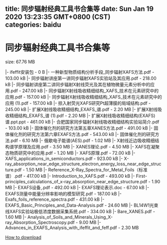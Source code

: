 
title: 同步辐射经典工具书合集等
date: Sun Jan 19 2020 13:23:35 GMT+0800 (CST)    
categories: baidu
---

# 同步辐射经典工具书合集等
size: 67.76 MB
 
 
|- ifeffit安装包 - 0 B
|- 一种新型物质结构分析手段_同步辐射XAFS方法.pdf - 103.00 kB
|- 同步辐射讲座第一讲同步辐射XAFS实验站及其应用.pdf - 218.00 kB
|- 同步辐射讲座第二讲同步辐射X射线荧光及其在植物微量元素分析中的应用.pdf - 247.00 kB
|- 同步辐射X射线吸收精细结构_XAFS_技术在元素研究中的应用.pdf - 157.00 kB
|- 同步辐射X射线吸收精细结构_XAFS_技术在元素研究中的应用 (1).pdf - 157.00 kB
|- 掠入射荧光XAFS研究Pt超薄膜的局域结构.pdf - 245.00 kB
|- 扩展X射线吸收精细结构_EXAFS_谱.pdf - 2.20 MB
|- 扩展X射线吸收精细结构_EXAFS_谱 (1).pdf - 2.20 MB
|- 扩展X射线吸收精细结构(EXAFS)谱.ppt.ppt - 461.00 kB
|- 合肥国家同步辐射X射线吸收精细结构实验站简介.pdf - 103.00 kB
|- 固体催化剂的研究方法第五章XANES方法.pdf - 491.00 kB
|- 固体催化剂的研究方法第六章EXAFS方法.pdf - 543.00 kB
|- 固体催化剂的研究方法.pdf - 6.10 MB
|- 俄歇电子能谱(AES).pdf - 1.02 MB
|- X射线近边吸收精细结构谱学原理及应用.pdf - 3.50 MB
|- XANES理论.pdf - 4.50 MB
|- XAFS在凝聚态物质研究中的应用.pdf - 1.20 MB
|- XAFS原理.pdf - 72.00 kB
|- XAFS_applications_in_semiconductors.pdf - 923.00 kB
|- X-ray_absorption_near_edge_structure_electron_energy_loss_near_edge_structure.pdf - 1.50 MB
|- Reference_X-Ray_Spectra_for_Metal_Foils（标准谱）.pdf - 417.00 kB
|- Introduction_to_XAFS.pdf - 493.00 kB
|- First-principles_calculations_of_x-ray_absorption_near_edge_structure.pdf - 1.90 MB
|- EXAFS设备¸.pdf - 492.00 kB
|- EXAFS理论表示.doc - 67.00 kB
|- EXAFS测量中能量分辨率影响的模型研究.pdf - 187.00 kB
|- Exafs_foils_reference_spectra.pdf - 431.00 kB
|- EXAFS_Basic_Principles_and_Data-Analysis.pdf - 24.60 MB
|- BL14W1光束线XAFS实验站极低浓度数据采集系统.pdf - 334.00 kB
|- Bare_XANES.pdf - 1.60 MB
|- Analysis_of_Soils_and_Minerals_Using_X-ray_Absorption_Spectroscopy.pdf - 9.00 MB
|- Advances_in_EXAFS_Analysis_with_ifeffit_and_feff.pdf - 2.30 MB

[How to download](https://bpcam.bemobtrk.com/go/2ceec3aa-1ca2-46d6-b9ff-aaa5c184517c?jno=152)